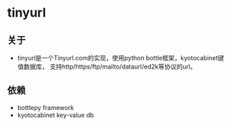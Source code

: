 tinyurl
=======

关于
----

- tinyurl是一个Tinyurl.com的实现，使用python bottle框架，kyotocabinet键值数据库，
    支持http/https/ftp/mailto/dataurl/ed2k等协议的url。
    
依赖
----

- bottlepy framework
- kyotocabinet key-value db

